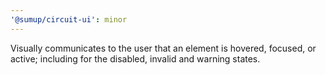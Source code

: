 ```yaml
---
'@sumup/circuit-ui': minor
---
```


Visually communicates to the user that an element is hovered, focused, or active; including for the disabled, invalid and warning states.
